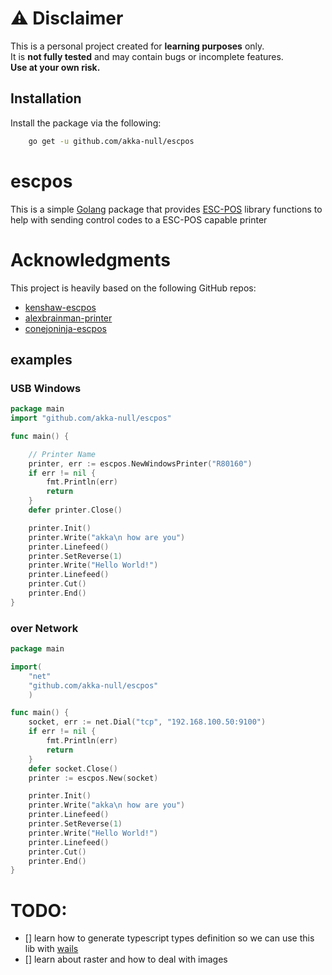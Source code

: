 # ⚠️ Disclaimer

This is a personal project created for **learning purposes** only.  
It is **not fully tested** and may contain bugs or incomplete features.  
**Use at your own risk.**

## Installation ##

Install the package via the following:

```bash
    go get -u github.com/akka-null/escpos
```

# escpos #
This is a simple [Golang](http://www.golang.org/project) package that provides
[ESC-POS](https://en.wikipedia.org/wiki/ESC/P) library functions to help with
sending control codes to a ESC-POS capable printer

# Acknowledgments
This project is heavily based on the following GitHub repos:
- [kenshaw-escpos](https://github.com/kenshaw/escpos)
- [alexbrainman-printer](https://github.com/alexbrainman/printer)
- [conejoninja-escpos](https://github.com/conejoninja/go-escpos)


## examples ##

### USB Windows ###
```go
package main
import "github.com/akka-null/escpos"

func main() {

    // Printer Name
	printer, err := escpos.NewWindowsPrinter("R80160")
	if err != nil {
		fmt.Println(err)
		return
	}
	defer printer.Close()

	printer.Init()
	printer.Write("akka\n how are you")
	printer.Linefeed()
	printer.SetReverse(1)
	printer.Write("Hello World!")
	printer.Linefeed()
	printer.Cut()
	printer.End()
}
```

### over Network ###

```go
package main

import( 
    "net"
    "github.com/akka-null/escpos"
    )

func main() {
	socket, err := net.Dial("tcp", "192.168.100.50:9100")
	if err != nil {
		fmt.Println(err)
		return
	}
	defer socket.Close()
	printer := escpos.New(socket)

	printer.Init()
	printer.Write("akka\n how are you")
	printer.Linefeed()
	printer.SetReverse(1)
	printer.Write("Hello World!")
	printer.Linefeed()
	printer.Cut()
	printer.End()
}
```

# TODO:
- [] learn how to generate typescript types definition so we can use this lib with [wails](https://wails.io/)
- [] learn about raster and how to deal with images
